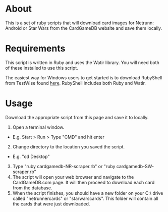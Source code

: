 About
=====
This is a set of ruby scripts that will download card images for Netrunn: Android or Star Wars from the CardGameDB website and save them locally.

Requirements
============
This script is written in Ruby and uses the Watir library. You will need both of these installed to use this script.

The easiest way for Windows users to get started is to download RubyShell from TestWise found [here](https://testwisely.com/en/testwise/downloads). RubyShell includes both Ruby and Watir. 

Usage
=====
Download the appropriate script from this page and save it to locally. 

1. Open a terminal window.
  * E.g. Start > Run > Type "CMD" and hit enter
2. Change directory to the location you saved the script. 
  * E.g. "cd Desktop"
3. Type "ruby cardgamedb-NR-scraper.rb" or "ruby cardgamedb-SW-scraper.rb"
4. The script will open your web browser and navigate to the CardGameDB.com page. It will then proceed to download each card from the database.
5. When the script finishes, you should have a new folder on your C:\ drive called "netrunnercards" or "starwarscards". This folder will contain all the cards that were just downloaded. 
